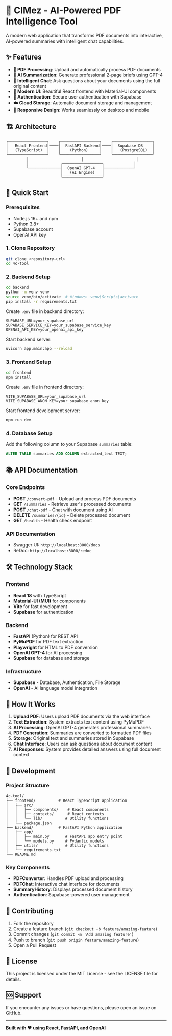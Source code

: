 # 📄 CIMez - AI-Powered PDF Intelligence Tool

A modern web application that transforms PDF documents into interactive, AI-powered summaries with intelligent chat capabilities.

## ✨ Features

- **🚀 PDF Processing**: Upload and automatically process PDF documents
- **🤖 AI Summarization**: Generate professional 2-page briefs using GPT-4
- **💬 Intelligent Chat**: Ask questions about your documents using the full original content
- **🎨 Modern UI**: Beautiful React frontend with Material-UI components  
- **🔐 Authentication**: Secure user authentication with Supabase
- **☁️ Cloud Storage**: Automatic document storage and management
- **📱 Responsive Design**: Works seamlessly on desktop and mobile

## 🏗️ Architecture

```
┌─────────────────┐    ┌─────────────────┐    ┌─────────────────┐
│   React Frontend│────│  FastAPI Backend│────│  Supabase DB    │
│   (TypeScript)  │    │    (Python)     │    │   (PostgreSQL)  │
└─────────────────┘    └─────────────────┘    └─────────────────┘
         │                       │                       │
         │              ┌─────────────────┐             │
         └──────────────│  OpenAI GPT-4   │─────────────┘
                        │   (AI Engine)   │
                        └─────────────────┘
```

## 🚀 Quick Start

### Prerequisites
- Node.js 16+ and npm
- Python 3.8+
- Supabase account
- OpenAI API key

### 1. Clone Repository
```bash
git clone <repository-url>
cd 4c-tool
```

### 2. Backend Setup
```bash
cd backend
python -m venv venv
source venv/bin/activate  # Windows: venv\Scripts\activate
pip install -r requirements.txt
```

Create `.env` file in backend directory:
```env
SUPABASE_URL=your_supabase_url
SUPABASE_SERVICE_KEY=your_supabase_service_key
OPENAI_API_KEY=your_openai_api_key
```

Start backend server:
```bash
uvicorn app.main:app --reload
```

### 3. Frontend Setup
```bash
cd frontend
npm install
```

Create `.env` file in frontend directory:
```env
VITE_SUPABASE_URL=your_supabase_url
VITE_SUPABASE_ANON_KEY=your_supabase_anon_key
```

Start frontend development server:
```bash
npm run dev
```

### 4. Database Setup
Add the following column to your Supabase `summaries` table:
```sql
ALTER TABLE summaries ADD COLUMN extracted_text TEXT;
```

## 📚 API Documentation

### Core Endpoints

- **POST** `/convert-pdf` - Upload and process PDF documents
- **GET** `/summaries` - Retrieve user's processed documents  
- **POST** `/chat-pdf` - Chat with document using AI
- **DELETE** `/summaries/{id}` - Delete processed document
- **GET** `/health` - Health check endpoint

### API Documentation
- Swagger UI: `http://localhost:8000/docs`
- ReDoc: `http://localhost:8000/redoc`

## 🛠️ Technology Stack

### Frontend
- **React 18** with TypeScript
- **Material-UI (MUI)** for components
- **Vite** for fast development
- **Supabase** for authentication

### Backend  
- **FastAPI** (Python) for REST API
- **PyMuPDF** for PDF text extraction
- **Playwright** for HTML to PDF conversion
- **OpenAI GPT-4** for AI processing
- **Supabase** for database and storage

### Infrastructure
- **Supabase** - Database, Authentication, File Storage
- **OpenAI** - AI language model integration

## 📖 How It Works

1. **Upload PDF**: Users upload PDF documents via the web interface
2. **Text Extraction**: System extracts text content using PyMuPDF
3. **AI Processing**: OpenAI GPT-4 generates professional summaries  
4. **PDF Generation**: Summaries are converted to formatted PDF files
5. **Storage**: Original text and summaries stored in Supabase
6. **Chat Interface**: Users can ask questions about document content
7. **AI Responses**: System provides detailed answers using full document context

## 🔧 Development

### Project Structure
```
4c-tool/
├── frontend/          # React TypeScript application
│   ├── src/
│   │   ├── components/    # React components
│   │   ├── contexts/      # React contexts  
│   │   └── lib/          # Utility functions
│   └── package.json
├── backend/           # FastAPI Python application  
│   ├── app/
│   │   ├── main.py       # FastAPI app entry point
│   │   └── models.py     # Pydantic models
│   ├── utils/            # Utility functions
│   └── requirements.txt
└── README.md
```

### Key Components
- **PDFConverter**: Handles PDF upload and processing
- **PDFChat**: Interactive chat interface for documents
- **SummaryHistory**: Displays processed document history
- **Authentication**: Supabase-powered user management

## 🤝 Contributing

1. Fork the repository
2. Create a feature branch (`git checkout -b feature/amazing-feature`)
3. Commit changes (`git commit -m 'Add amazing feature'`)
4. Push to branch (`git push origin feature/amazing-feature`)
5. Open a Pull Request

## 📄 License

This project is licensed under the MIT License - see the LICENSE file for details.

## 🆘 Support  

If you encounter any issues or have questions, please open an issue on GitHub.

---

**Built with ❤️ using React, FastAPI, and OpenAI** 